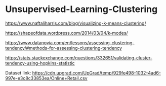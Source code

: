 # Unsupervised-Learning-Clustering

https://www.naftaliharris.com/blog/visualizing-k-means-clustering/

https://shapeofdata.wordpress.com/2014/03/04/k-modes/

https://www.datanovia.com/en/lessons/assessing-clustering-tendency/#methods-for-assessing-clustering-tendency

https://stats.stackexchange.com/questions/332651/validating-cluster-tendency-using-hopkins-statistic

Dataset link: https://cdn.upgrad.com/UpGrad/temp/929fe498-1032-4ad6-997e-e3c8c33853ea/Online+Retail.csv
